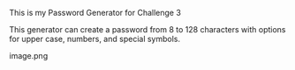 This is my Password Generator for Challenge 3

This generator can create a password from 8 to 128 characters with options for upper case, numbers, and special symbols.

image.png